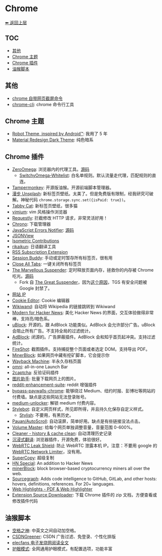 # Chrome

[⬅︎ 返回上层](../#chrome)

## TOC

<!-- MarkdownTOC GFM -->

- [其他](#其他)
- [Chrome 主题](#chrome-主题)
- [Chrome 插件](#chrome-插件)
- [油猴脚本](#油猴脚本)

<!-- /MarkdownTOC -->

## 其他

- [chrome 自带网页截屏命令](https://www.zhihu.com/question/20075570/answer/206335744)
- [chrome-cli](https://github.com/prasmussen/chrome-cli): chrome 命令行工具

## Chrome 主题

- [Robot Theme, inspired by Android™](https://chromewebstore.google.com/detail/robot-theme-inspired-by-a/oeljdmeofcikjblcoehpmdnooimalbmj): 我用了 5 年
- [Material Redesign Dark Theme](https://chromewebstore.google.com/detail/material-redesign-dark-th/eakhnambppkkcdaefeaipbfhiaaifmli): 纯色暗系

## Chrome 插件

- [ZeroOmega](https://chromewebstore.google.com/detail/proxy-switchyomega-3-zero/pfnededegaaopdmhkdmcofjmoldfiped): 浏览器内的代理工具。[源码](https://github.com/zero-peak/ZeroOmega)
  - [SwitchyOmega-Whitelist](https://github.com/entr0pia/SwitchyOmega-Whitelist): 白名单规则。默认流量走代理，匹配规则的直连。
- [Tampermonkey](https://github.com/Tampermonkey/tampermonkey): 开源版油猴。开源前端脚本管理器。
- [漫步 Unsplash](https://chromewebstore.google.com/detail/%E6%BC%AB%E6%AD%A5-unsplash/jdjjjnfdkhpdppedhjgdcecmmcmklopm): 新标签页壁纸。太美了。但是免费版有限制，经我研究可破解。神秘代码 `chrome.storage.sync.set({isPaid: true})`。
- [Tabby Cat](https://chromewebstore.google.com/detail/tabby-cat/mefhakmgclhhfbdadeojlkbllmecialg): 新标签页壁纸，很多猫
- [vimium](https://github.com/philc/vimium): vim 风格操作浏览器
- [Requestly](https://requestly.com/): 拦截修改 HTTP 请求，非常灵活好用！
- [Chrono](https://www.chronodownloader.net/): 下载管理器
- [JavaScript Errors Notifier](https://chromewebstore.google.com/detail/javascript-errors-notifie/lplhclpeegjedapdliokcacmphgcnlnd): [源码](https://github.com/coinzdude/javascript-errors-notifier/)
- [JSONView](https://chrome.google.com/webstore/detail/jsonview/chklaanhfefbnpoihckbnefhakgolnmc)
- [Isometric Contributions](https://chrome.google.com/webstore/detail/isometric-contributions/mjoedlfflcchnleknnceiplgaeoegien)
- [rikaikun](https://chromewebstore.google.com/detail/rikaikun/jipdnfibhldikgcjhfnomkfpcebammhp): 日语翻译工具
- [RSS Subscription Extension](https://chrome.google.com/webstore/detail/rss-subscription-extensio/nlbjncdgjeocebhnmkbbbdekmmmcbfjd)
- [Session Buddy](https://chrome.google.com/webstore/detail/session-buddy/edacconmaakjimmfgnblocblbcdcpbko): 手动或定时暂存所有标签页，很有用
- [Close All Tabs](https://chrome.google.com/webstore/detail/jcokdfogijmigonkhckmhldgofjmfdak): 一键关闭所有标签页
- [The Marvellous Suspender](https://chromewebstore.google.com/detail/noogafoofpebimajpfpamcfhoaifemoa): 定时释放页面内存，拯救你的内存被 Chrome 吃光。[源码](https://github.com/gioxx/MarvellousSuspender)
  - Fork 自 [The Great Suspender](https://github.com/deanoemcke/thegreatsuspender)，因为[这个原因](https://github.com/greatsuspender/thegreatsuspender/issues/1263)，TGS 有安全问题被 Google 封禁了。
- [网站 IP](https://chromewebstore.google.com/detail/%E7%BD%91%E7%AB%99ip/eaghlkamibfjbicomdmbbohljdhicpgb)
- [Cookie Editor](https://chromewebstore.google.com/detail/cookie-editor/ookdjilphngeeeghgngjabigmpepanpl): Cookie 编辑器
- [Wikiwand](https://chrome.google.com/webstore/detail/wikiwand-wikipedia-modern/emffkefkbkpkgpdeeooapgaicgmcbolj): 自动将 Wikipedia 的链接跳转到 Wikiwand
- [Modern for Hacker News](https://chromewebstore.google.com/detail/modern-for-hacker-news/dabkegjlekdcmefifaolmdhnhdcplklo): 美化 Hacker News 的界面，交互体验做得非常棒，支持亮/暗色系。
- [uBlock](https://github.com/gorhill/uBlock): 开源的。跟 AdBlock 功能类似。AdBlock 会允许部分广告。uBlock 会阻止所有广告。不支持全局的过滤统计。
- [AdBlock](http://getadblock.com/): 闭源的。广告屏蔽插件。AdBlock 会和知乎首页起冲突。支持过滤统计。
- [FireShot](https://chrome.google.com/webstore/detail/take-webpage-screenshots/mcbpblocgmgfnpjjppndjkmgjaogfceg): 截图插件。支持捕捉整个页面或者选定 DOM。支持导出 PDF。
- [MinerBlock](https://github.com/xd4rker/MinerBlock): 如果网页中藏有挖矿脚本，它会提示你
- [Wayback Machine](https://chrome.google.com/webstore/detail/wayback-machine/fpnmgdkabkmnadcjpehmlllkndpkmiak): 半永久存档页面
- [omni](https://github.com/alyssaxuu/omni): all-in-one Launch Bar
- [2captcha](https://2captcha.com/): 反验证码插件
- [图片助手](https://www.pullywood.com/ImageAssistant/): 批量下载网页上的图片。
- [reddit-enhancement-suite](https://chromewebstore.google.com/detail/kbmfpngjjgdllneeigpgjifpgocmfgmb): reddit 增强插件
- [bypass-paywalls-chrome](https://github.com/iamadamdev/bypass-paywalls-chrome): 能够绕过 Medium、纽约时报、彭博社等网站的付费墙。缺点是这些网站无法登录账号。
- [medium-unlocker](https://github.com/und3fined/medium-unlocker): 解锁 medium 付费内容。
- [Stylebot](https://github.com/ankit/stylebot): 自定义网页样式，所见即所得，并且持久化保存自定义样式。
  - [Stylish](https://chrome.google.com/webstore/detail/stylish-custom-themes-for/fjnbnpbmkenffdnngjfgmeleoegfcffe): 不要用，有黑历史。
- [Pauan/AutoScroll](https://chrome.google.com/webstore/detail/autoscroll/occjjkgifpmdgodlplnacmkejpdionan/): 自动滚屏，简单好用。缺点是有些链接没法点击。
- [Volume Master](https://chromewebstore.google.com/detail/volume-master-%E9%9F%B3%E9%87%8F%E6%8E%A7%E5%88%B6%E5%99%A8/jghecgabfgfdldnmbfkhmffcabddioke): 给每个网页单独调整音量，音量范围 0-600%。
- [Cleaner - history & cache clean](https://chromewebstore.google.com/detail/pooaemmkohlphkekccfajnbcokjlbehk): 自动清理历史记录
- [沉浸式翻译](https://github.com/immersive-translate/immersive-translate): 浏览器插件，开源免费，体验很好。
- [WebRTC Leak Shield](https://chromewebstore.google.com/detail/webrtc-leak-shield/bppamachkoflopbagkdoflbgfjflfnfl): 防止 WebRTC 泄露本机 IP。注意：不要用 google 的 [WebRTC Network Limiter](https://chromewebstore.google.com/detail/WebRTC%20Network%20Limiter/npeicpdbkakmehahjeeohfdhnlpdklia)，没有用。
- [SuperCopy](https://chromewebstore.google.com/detail/supercopy-%E8%B6%85%E7%BA%A7%E5%A4%8D%E5%88%B6/onepmapfbjohnegdmfhndpefjkppbjkm): 超级复制
- [HN Special](https://chromewebstore.google.com/detail/hn-special-an-addition-to/cchaceegbflphbdpfocjalgjhjoahiia): An addition to Hacker News
- [minerBlock](https://chromewebstore.google.com/detail/minerblock/emikbbbebcdfohonlaifafnoanocnebl): block browser-based cryptocurrency miners all over the web.
- [Sourcegraph](https://chromewebstore.google.com/detail/sourcegraph/dgjhfomjieaadpoljlnidmbgkdffpack): Adds code intelligence to GitHub, GitLab, and other hosts: hovers, definitions, references. For 20+ languages.
- [Web Highlights - PDF & Web Highlighter](https://chromewebstore.google.com/detail/web-highlights-pdf-web-hi/hldjnlbobkdkghfidgoecgmklcemanhm)
- [Extension Source Downloader](https://chromewebstore.google.com/detail/extension-source-download/dlbdalfhhfecaekoakmanjflmdhmgpea): 下载 Chrome 插件的 zip 文档，方便查看或修改插件代码

## 油猴脚本

- [空格之神](https://greasyfork.org/zh-CN/scripts/506220-%E7%A9%BA%E6%A0%BC%E4%B9%8B%E7%A5%9E): 中英文之间自动加空格。
- [CSDNGreener](https://greasyfork.org/zh-CN/scripts/378351-csdngreener-csdn%E5%B9%BF%E5%91%8A%E5%AE%8C%E5%85%A8%E8%BF%87%E6%BB%A4-%E5%85%8D%E7%99%BB%E5%BD%95-%E4%B8%AA%E6%80%A7%E5%8C%96%E6%8E%92%E7%89%88-%E6%9C%80%E5%BC%BA%E8%80%81%E7%89%8C%E8%84%9A%E6%9C%AC-%E6%8C%81%E7%BB%AD%E6%9B%B4%E6%96%B0): CSDN 广告过滤、免登录、个性化排版
- [elecfans 电子发烧网阅读全文](https://greasyfork.org/zh-CN/scripts/404813-elecfans%E7%94%B5%E5%AD%90%E5%8F%91%E7%83%A7%E7%BD%91%E9%98%85%E8%AF%BB%E5%85%A8%E6%96%87%E4%BC%98%E5%8C%96)
- [护眼模式](https://greasyfork.org/zh-CN/scripts/426377-%E6%8A%A4%E7%9C%BC%E6%A8%A1%E5%BC%8F): 全网通用护眼模式，有配置选项，功能丰富
